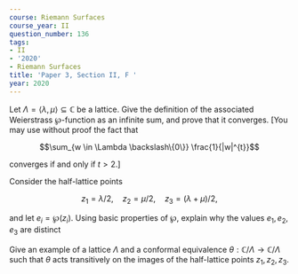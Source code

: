 ```yaml
---
course: Riemann Surfaces
course_year: II
question_number: 136
tags:
- II
- '2020'
- Riemann Surfaces
title: 'Paper 3, Section II, F '
year: 2020
---
```




Let $\Lambda=\langle\lambda, \mu\rangle \subseteq \mathbb{C}$ be a lattice. Give the definition of the associated Weierstrass $\wp$-function as an infinite sum, and prove that it converges. [You may use without proof the fact that

$$\sum_{w \in \Lambda \backslash\{0\}} \frac{1}{|w|^{t}}$$

converges if and only if $t>2$.]

Consider the half-lattice points

$$z_{1}=\lambda / 2, \quad z_{2}=\mu / 2, \quad z_{3}=(\lambda+\mu) / 2,$$

and let $e_{i}=\wp\left(z_{i}\right)$. Using basic properties of $\wp$, explain why the values $e_{1}, e_{2}, e_{3}$ are distinct

Give an example of a lattice $\Lambda$ and a conformal equivalence $\theta: \mathbb{C} / \Lambda \rightarrow \mathbb{C} / \Lambda$ such that $\theta$ acts transitively on the images of the half-lattice points $z_{1}, z_{2}, z_{3}$.